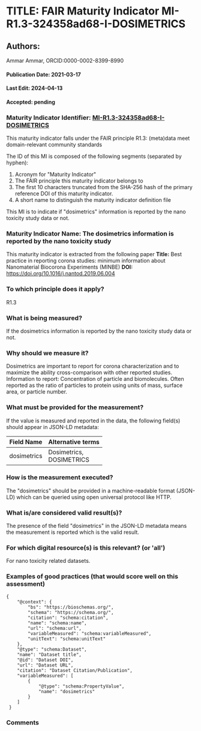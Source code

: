 # TITLE: FAIR Maturity Indicator MI-R1.3-324358ad68-I-DOSIMETRICS

## Authors: 
Ammar Ammar, ORCID:0000-0002-8399-8990

#### Publication Date: 2021-03-17
#### Last Edit: 2024-04-13
#### Accepted: pending

### Maturity Indicator Identifier: [MI-R1.3-324358ad68-I-DOSIMETRICS](https://w3id.org/nsdra/maturity-indicator/readme/MI-R1.3-324358ad68-I-DOSIMETRICS)

This maturity indicator falls under the FAIR principle R1.3:
(meta)data meet domain-relevant community standards

The ID of this MI is composed of the following segments (separated by hyphen):
1. Acronym for "Maturity Indicator"
1. The FAIR principle this maturity indicator belongs to
1. The first 10 characters truncated from the SHA-256 hash of the primary reference DOI of this maturity indicator.
1. A short name to distinguish the maturity indicator definition file

This MI is to indicate if "dosimetrics" information is reported by the nano toxicity study data or not.

### Maturity Indicator Name:  The dosimetrics information is reported by the nano toxicity study

This maturity indicator is extracted from the following paper 
**Title:** Best practice in reporting corona studies: minimum information about Nanomaterial Biocorona Experiments (MINBE)
**DOI:** https://doi.org/10.1016/j.nantod.2019.06.004

### To which principle does it apply?  
R1.3

### What is being measured?
If the dosimetrics information is reported by the nano toxicity study data or not.

### Why should we measure it?
Dosimetrics are important to report for corona characterization and
to maximize the ability cross-comparison with other reported studies. Information to report:
Concentration of particle and biomolecules. Often reported as the ratio of particles to protein 
using units of mass, surface area, or particle number.

### What must be provided for the measurement?
If the value is measured and reported in the data, the following field(s) should appear in JSON-LD metadata: 

| Field Name      | Alternative terms            |
| --------------- | ---------------------------- |
| dosimetrics     | Dosimetrics,<br>DOSIMETRICS  |

### How is the measurement executed?
The "dosimetrics" should be provided in a machine-readable format (JSON-LD) which can be queried using open universal protocol like HTTP.

### What is/are considered valid result(s)?
The presence of the field "dosimetrics" in the JSON-LD metadata means the measurement is reported which is the valid result.

### For which digital resource(s) is this relevant? (or 'all')
For nano toxicity related datasets.  

### Examples of good practices (that would score well on this assessment)
```{json}
{
 	"@context": {
 		"bs": "https://bioschemas.org/",
 		"schema": "https://schema.org/",
 		"citation": "schema:citation",
 		"name": "schema:name",
 		"url": "schema:url",
 		"variableMeasured": "schema:variableMeasured",
 		"unitText": "schema:unitText"
 	},
 	"@type": "schema:Dataset",
 	"name": "Dataset title",
 	"@id": "Dataset DOI",
 	"url": "Dataset URL",
 	"citation": "Dataset Citation/Publication",
 	"variableMeasured": [
 		{
 			"@type": "schema:PropertyValue",
 			"name": "dosimetrics"
 		}
 	]
 }
```

### Comments

